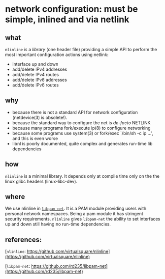 network configuration: must be simple, inlined and via netlink
====

what
----
`nlinline` is a *library* (one header file) providing a simple API to perform
the most important configuration actions using netlink:
* interface up and down
* add/delete IPv4 addresses
* add/delete IPv4 routes
* add/delete IPv6 addresses
* add/delete IPv6 routes

why
----
* because there is not a standard API for network configuration (netdevice(3) 
	is obsolete!).
* because the standard way to configure the net is *de-facto* NETLINK
* because many programs fork/execute ip(8) to configure networking
* because some programs use system(3) or fork/exec `/bin/sh -c ip ...', 
	and this is even worse
* libnl is poorly documented, quite complex and generates run-time lib dependencies

how
----
`nlinline` is a minimal library. It depends only at compile time
only on the the linux glibc headers (linux-libc-dev).

where
----
We use nlinline in [`libpam-net`](https://github.com/rd235/libpam-net).
It is a PAM module providing users with personal network namespaces.
Being a pam module it has stringent security requirements.
`nlinline` gives `libpam-net` the ability to set interfaces up and down
still having no run-time dependencies.

references:
----
[`nlinline`: https://github.com/virtualsquare/nlinline](https://github.com/virtualsquare/nlinline)

[`libpam-net`: https://github.com/rd235/libpam-net](https://github.com/rd235/libpam-net)
